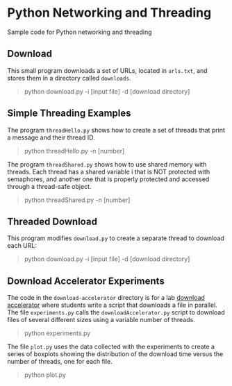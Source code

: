 # Python Networking and Threading

Sample code for Python networking and threading

## Download

This small program downloads a set of URLs, located in `urls.txt`, and
stores them in a directory called `downloads`.

> python download.py -i [input file] -d [download directory]

## Simple Threading Examples

The program `threadHello.py` shows how to create a set of threads that
print a message and their thread ID.

> python threadHello.py -n [number]

The program `threadShared.py` shows how to use shared memory with
threads.  Each thread has a shared variable i that is NOT protected
with semaphores, and another one that is properly protected and
accessed through a thread-safe object.

> python threadShared.py -n [number]

## Threaded Download

This program modifies `download.py` to create a separate thread to
download each URL:

> python download.py -i [input file] -d [download directory]

## Download Accelerator Experiments

The code in the `download-accelerator` directory is for a lab
[download
accelerator](http://cs360.byu.edu/fall-2013/labs/download-accelerator)
where students write a script that downloads a file in parallel.  The
file `experiments.py` calls the `downloadAccelerator.py` script to
download files of several different sizes using a variable number of
threads.

> python experiments.py

The file `plot.py` uses the data collected with the experiments to
create a series of boxplots showing the distribution of the download
time versus the number of threads, one for each file.

> python plot.py


